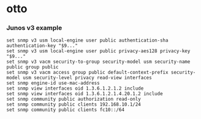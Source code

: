 # otto


### Junos v3 example

    set snmp v3 usm local-engine user public authentication-sha authentication-key "$9..."
    set snmp v3 usm local-engine user public privacy-aes128 privacy-key "$9..."
    set snmp v3 vacm security-to-group security-model usm security-name public group public
    set snmp v3 vacm access group public default-context-prefix security-model usm security-level privacy read-view interfaces
    set snmp engine-id use-mac-address
    set snmp view interfaces oid 1.3.6.1.2.1.2 include
    set snmp view interfaces oid 1.3.6.1.2.1.4.20.1.2 include
    set snmp community public authorization read-only
    set snmp community public clients 192.168.10.1/24
    set snmp community public clients fc10::/64

